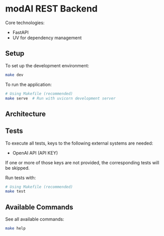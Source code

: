 # modAI REST Backend

Core technologies:

* FastAPI
* UV for dependency management


## Setup

To set up the development environment:

```bash
make dev
```

To run the application:

```bash
# Using Makefile (recommended)
make serve  # Run with uvicorn development server
```

## Architecture


## Tests

To execute all tests, keys to the following external systems are needed:
* OpenAI API (API KEY)

If one or more of those keys are not provided, the corresponding tests will be skipped.

Run tests with:
```bash
# Using Makefile (recommended)
make test
```

## Available Commands

See all available commands:
```bash
make help
```
